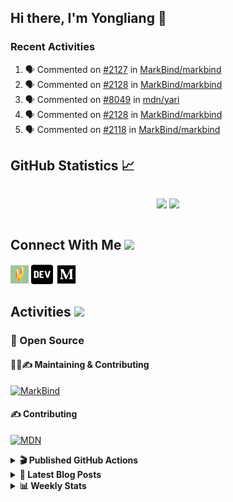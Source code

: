 ## Hi there, I'm Yongliang 👋

### Recent Activities

<!--START_SECTION:activity-->
1. 🗣 Commented on [#2127](https://github.com/MarkBind/markbind/issues/2127) in [MarkBind/markbind](https://github.com/MarkBind/markbind)
2. 🗣 Commented on [#2128](https://github.com/MarkBind/markbind/issues/2128) in [MarkBind/markbind](https://github.com/MarkBind/markbind)
3. 🗣 Commented on [#8049](https://github.com/mdn/yari/issues/8049) in [mdn/yari](https://github.com/mdn/yari)
4. 🗣 Commented on [#2128](https://github.com/MarkBind/markbind/issues/2128) in [MarkBind/markbind](https://github.com/MarkBind/markbind)
5. 🗣 Commented on [#2118](https://github.com/MarkBind/markbind/issues/2118) in [MarkBind/markbind](https://github.com/MarkBind/markbind)
<!--END_SECTION:activity-->

## GitHub Statistics :chart_with_upwards_trend:
<div align="center">
<div style="display: flex; align-items: center; justify-content: center;">

[![](https://github-readme-stats-tlylt.vercel.app/api?username=tlylt&show_icons=true&theme=tokyonight&hide_border=true&locale=en)](https://github.com/tlylt)
[![](https://github-readme-streak-stats.herokuapp.com/?user=tlylt&theme=tokyonight&hide_border=true)](https://github.com/tlylt)
</div>
</div>

## Connect With Me <img src="https://media.giphy.com/media/2wh5K5yE3ulp3xgYcG/giphy-downsized.gif" width="30">

<a href="https://www.yongliangliu.com/" target="_blank"><img align="center" src="static/site-icon.png" alt="yongliangliu.com" height="29" width="29" /></a>
<a href="https://dev.to/tlylt" target="_blank"><img align="center" src="static/dev-badge.svg" alt="dev.to/tlylt" height="35" width="35" /></a>
<a href="https://tlylt.medium.com" target="_blank"><img align="center" src="static/medium.png" alt="tlylt.medium.com" height="35" width="35" /></a>

## Activities <img src="https://media.giphy.com/media/WUlplcMpOCEmTGBtBW/giphy.gif" width="30">

### 🔭 Open Source

#### 👷‍♂️✍️ Maintaining & Contributing
[![MarkBind](https://github-readme-stats-tlylt.vercel.app/api/pin/?username=markbind&repo=markbind)](https://github.com/MarkBind/markbind)

#### ✍️ Contributing
[![MDN](https://github-readme-stats-tlylt.vercel.app/api/pin/?username=mdn&repo=content)](https://github.com/mdn/content)

<details>
<summary> <b>🎬 Published GitHub Actions </b> </summary>

[![install-graphviz](https://github-readme-stats-tlylt.vercel.app/api/pin/?username=tlylt&repo=install-graphviz)](https://github.com/tlylt/install-graphviz)

[![reposense-action](https://github-readme-stats-tlylt.vercel.app/api/pin/?username=tlylt&repo=reposense-action)](https://github.com/tlylt/reposense-action)

[![markbin-action](https://github-readme-stats-tlylt.vercel.app/api/pin/?username=markbind&repo=markbind-action)](https://github.com/MarkBind/markbind-action)

</details>

<details>
<summary> <b>📕 Latest Blog Posts</b> </summary>

<!-- BLOG-POST-LIST:START -->
- [Creating a regex-based Markdown parser in TypeScript](https://www.yongliangliu.com/blog/rmark/)
- [Create VSCode Snippets for Markdown Blog Workflows](https://www.yongliangliu.com/blog/vscode-snippets/)
- [My Journey into Open Source](https://www.yongliangliu.com/blog/my-journey-into-open-source/)
- [Resources for Orbital CP2106 Independent Software Development Project](https://www.yongliangliu.com/blog/orbital-prep/)
- [A Brief Description of Ransomware Attacks](https://www.yongliangliu.com/blog/ransomware-essay/)
<!-- BLOG-POST-LIST:END -->

</details>

<details>
<summary> <b>📊 Weekly Stats</b> </summary>

<!--START_SECTION:waka-->
![Code Time](http://img.shields.io/badge/Code%20Time-763%20hrs%2041%20mins-blue)

**🐱 My GitHub Data** 

> 🏆 369 Contributions in the Year 2023
 > 
> 📦 337.2 kB Used in GitHub's Storage 
 > 
> 🚫 Not Opted to Hire
 > 
> 📜 150 Public Repositories 
 > 
> 🔑 26 Private Repositories  
 > 
**I'm an Early 🐤** 

```text
🌞 Morning    255 commits    ██████░░░░░░░░░░░░░░░░░░░   26.1% 
🌆 Daytime    262 commits    ██████░░░░░░░░░░░░░░░░░░░   26.82% 
🌃 Evening    388 commits    ██████████░░░░░░░░░░░░░░░   39.71% 
🌙 Night      72 commits     █░░░░░░░░░░░░░░░░░░░░░░░░   7.37%

```
📅 **I'm Most Productive on Friday** 

```text
Monday       140 commits    ███░░░░░░░░░░░░░░░░░░░░░░   14.33% 
Tuesday      96 commits     ██░░░░░░░░░░░░░░░░░░░░░░░   9.83% 
Wednesday    145 commits    ███░░░░░░░░░░░░░░░░░░░░░░   14.84% 
Thursday     165 commits    ████░░░░░░░░░░░░░░░░░░░░░   16.89% 
Friday       210 commits    █████░░░░░░░░░░░░░░░░░░░░   21.49% 
Saturday     104 commits    ██░░░░░░░░░░░░░░░░░░░░░░░   10.64% 
Sunday       117 commits    ███░░░░░░░░░░░░░░░░░░░░░░   11.98%

```


📊 **This Week I Spent My Time On** 

```text
⌚︎ Time Zone: Asia/Singapore

💬 Programming Languages: 
Markdown                 20 hrs 8 mins       ███████████████████░░░░░░   79.0% 
TypeScript               3 hrs 39 mins       ███░░░░░░░░░░░░░░░░░░░░░░   14.33% 
YAML                     37 mins             ░░░░░░░░░░░░░░░░░░░░░░░░░   2.45% 
HTML                     18 mins             ░░░░░░░░░░░░░░░░░░░░░░░░░   1.23% 
JavaScript               16 mins             ░░░░░░░░░░░░░░░░░░░░░░░░░   1.05%

```


 Last Updated on 02/02/2023 00:39:16 UTC
<!--END_SECTION:waka-->

</details>
